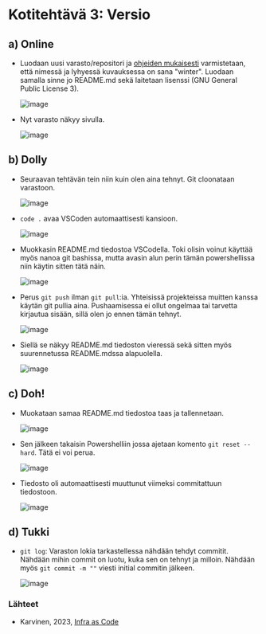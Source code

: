 # Kotitehtävä 3: Versio

## a) Online
- Luodaan uusi varasto/repositori ja [ohjeiden mukaisesti](https://github.com/16cats/Infra-as-Code-course/assets/97065659/aeca53b6-4913-4543-a3ea-56237c10bbb6) varmistetaan, että nimessä ja lyhyessä kuvauksessa on sana "winter". Luodaan samalla sinne jo README.md sekä laitetaan lisenssi (GNU General Public License 3).

  ![image](https://github.com/16cats/Infra-as-Code-course/assets/97065659/dec19a32-5bf0-477f-ac62-71c604b475c3)

- Nyt varasto näkyy sivulla.
  
  ![image](https://github.com/16cats/Infra-as-Code-course/assets/97065659/7b121b6b-70ca-4204-b442-91098399b0c4)

## b) Dolly

- Seuraavan tehtävän tein niin kuin olen aina tehnyt. Git cloonataan varastoon.

  ![image](https://github.com/16cats/Infra-as-Code-course/assets/97065659/51d66b13-49a4-4856-9894-5ae233f2a02f)

- `code .` avaa VSCoden automaattisesti kansioon.
  
  ![image](https://github.com/16cats/Infra-as-Code-course/assets/97065659/35a58fce-987a-4673-911c-5721ec0959ab)

- Muokkasin README.md tiedostoa VSCodella. Toki olisin voinut käyttää myös nanoa git bashissa, mutta avasin alun perin tämän powershellissa niin käytin sitten tätä näin.

  ![image](https://github.com/16cats/Infra-as-Code-course/assets/97065659/4ab82121-7f85-4b0a-8577-2cd2a9275ed2)

- Perus `git push` ilman `git pull`:ia. Yhteisissä projekteissa muitten kanssa käytän git pullia aina. Pushaamisessa ei ollut ongelmaa tai tarvetta kirjautua sisään, sillä olen jo ennen tämän tehnyt.
  
  ![image](https://github.com/16cats/Infra-as-Code-course/assets/97065659/3d78f59c-7336-4a43-9a6d-d8b79f12c930)

- Siellä se näkyy README.md tiedoston vieressä sekä sitten myös suurennetussa README.mdssa alapuolella.
  
  ![image](https://github.com/16cats/Infra-as-Code-course/assets/97065659/c51187dc-3748-4a06-b29e-f2a03227a809)

## c) Doh!

- Muokataan samaa README.md tiedostoa taas ja tallennetaan.

  ![image](https://github.com/16cats/Infra-as-Code-course/assets/97065659/d2239e11-1f53-4621-b353-ff37f940098f)

- Sen jälkeen takaisin Powershelliin jossa ajetaan komento `git reset --hard`. Tätä ei voi perua. 

  ![image](https://github.com/16cats/Infra-as-Code-course/assets/97065659/52a36296-1062-49fb-a07d-07c563d50ca1)

- Tiedosto oli automaattisesti muuttunut viimeksi commitattuun tiedostoon.

  ![image](https://github.com/16cats/Infra-as-Code-course/assets/97065659/bac55b52-951e-40f7-ad28-bc53ef246422)

## d) Tukki
- `git log`: Varaston lokia tarkastellessa nähdään tehdyt commitit. Nähdään mihin commit on luotu, kuka sen on tehnyt ja milloin. Nähdään myös `git commit -m ""` viesti initial commitin jälkeen.

  ![image](https://github.com/16cats/Infra-as-Code-course/assets/97065659/a33df30e-14fb-4247-a0fd-b917f31dd6e1)


### Lähteet
- Karvinen, 2023, [Infra as Code](https://github.com/16cats/Infra-as-Code-course/assets/97065659/aeca53b6-4913-4543-a3ea-56237c10bbb6)
